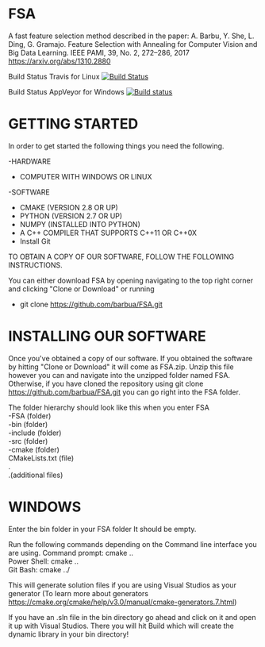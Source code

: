 # FSA
A fast feature selection method described in the paper:
A. Barbu, Y. She, L. Ding, G. Gramajo. Feature Selection with Annealing for Computer Vision and Big Data Learning. IEEE PAMI, 39, No. 2, 272–286, 2017
https://arxiv.org/abs/1310.2880

Build Status Travis for Linux 
[![Build Status](https://travis-ci.org/MarquiseRosier/FSA.svg?branch=master)](https://travis-ci.org/MarquiseRosier/FSA)

Build Status AppVeyor for Windows
[![Build status](https://ci.appveyor.com/api/projects/status/g3u5u382kdtfms0u?svg=true)](https://ci.appveyor.com/project/MarquiseRosier/fsa-ww759)

# GETTING STARTED

In order to get started the following things you need the following. 

-HARDWARE
 - COMPUTER WITH WINDOWS OR LINUX
 
-SOFTWARE
  - CMAKE (VERSION 2.8 OR UP)
  - PYTHON (VERSION 2.7 OR UP)
  - NUMPY (INSTALLED INTO PYTHON) 
  - A C++ COMPILER THAT SUPPORTS C++11 OR C++0X
  - Install Git 
  
 TO OBTAIN A COPY OF OUR SOFTWARE, FOLLOW THE FOLLOWING INSTRUCTIONS. 

You can either download FSA by opening navigating to the top right corner and clicking "Clone or Download"
or running 
- git clone https://github.com/barbua/FSA.git

# INSTALLING OUR SOFTWARE

Once you've obtained a copy of our software. 
If you obtained the software by hitting "Clone or Download" it will come as FSA.zip. 
Unzip this file however you can and navigate into the unzipped folder named FSA.
Otherwise, if you have cloned the repository using git clone https://github.com/barbua/FSA.git
you can go right into the FSA folder. 

The folder hierarchy should look like this when you enter FSA                                                                 
-FSA                            (folder)                                                                                     
    -bin                        (folder)                                                                                     
    -include                    (folder)                                                                                     
    -src                        (folder)                                                                                     
    -cmake                      (folder)                                                                                     
    CMakeLists.txt              (file)                                                                                       
    .                                                                                                                         
    .(additional files)                                                                                                       
                                                                                                                              
 # WINDOWS
 
 Enter the bin folder in your FSA folder
 It should be empty. 

Run the following commands depending on the Command line interface you are using. 
Command prompt: cmake ..\
Power Shell: cmake ..\
Git Bash: cmake ../

This will generate solution files if you are using Visual Studios as your generator
(To learn more about generators https://cmake.org/cmake/help/v3.0/manual/cmake-generators.7.html)

If you have an .sln file in the bin directory go ahead and click on it and open it up with Visual Studios. 
There you will hit Build which will create the dynamic library in your bin directory!

  

